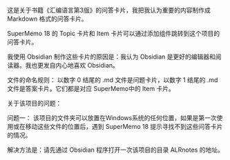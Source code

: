 这是关于书籍《汇编语言第3版》的问答卡片，我把我认为重要的内容制作成 Markdown 格式的问答卡片。

SuperMemo 18 的 Topic 卡片和 Item 卡片可以通过添加组件跳转到这个项目的问答卡片。

我使用 Obsidian 制作这些卡片的原因是：我认为 Obsidian 是更好的编辑器和阅读器。我也更发自内心地喜欢 Obsidian。

文件的命名规则：
以数字 0 结尾的 .md 文件是问题卡片，以数字 1 结尾的 .md 文件是答案卡片。它们都是对应 SuperMemo中的 Item 卡片。

关于该项目的问题：

问题一：
该项目的文件夹可以放置在Windows系统的任何位置，如果是第一次使用或在移动这些文件的位置后，遇到 SuperMemo 18 提示寻找不到这些问答卡片的情况。

解决方法是：请先通过 Obsidian 程序打开一次该项目的目录 ALRnotes 的地址。